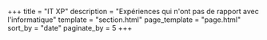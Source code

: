 +++
title = "IT XP"
description = "Expériences qui n'ont pas de rapport avec l'informatique"
template = "section.html"
page_template = "page.html"
sort_by = "date" 
paginate_by = 5
+++
